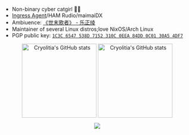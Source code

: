 - Non-binary cyber catgirl 🏳️‍⚧️
- [Ingress Agent](https://github.com/Cryolitia/Artworks/blob/main/BioCard_2019_v0.2.jpg)/HAM Rudio/maimaiDX
- Ambiuence: [《世末歌者》 - 乐正绫](https://music.163.com/#/song?id=429460239)
- Maintainer of several Linux distros;love NixOS/Arch Linux
- PGP public key: [`1C3C 6547 538D 7152 310C 0EEA 84DD 0C01 30A5 4DF7`](http://keyserver.ubuntu.com/pks/lookup?op=vindex&search=0x84dd0c0130a54df7)

<p align="center">
  <picture align="center" height="200em">
    <source 
      srcset="https://github-readme-stats.vercel.app/api?username=Cryolitia&include_all_commits=true&count_private=true&theme=dark"
      media="(prefers-color-scheme: dark)"
    />
    <source
      srcset="https://github-readme-stats.vercel.app/api?username=Cryolitia&include_all_commits=true&count_private=true"
      media="(prefers-color-scheme: light), (prefers-color-scheme: no-preference)"
    />
    <img height="200em" align="center" src="https://github-readme-stats.vercel.app/api?username=Cryolitia&include_all_commits=true&count_private=true" alt="Cryolitia's GitHub stats" />
  </picture>
  <picture align="center" height="200em">
    <source 
      srcset="https://github-readme-stats.vercel.app/api/top-langs/?username=Cryolitia&layout=compact&theme=dark&hide=markdown"
      media="(prefers-color-scheme: dark)"
    />
    <source
      srcset="https://github-readme-stats.vercel.app/api/top-langs/?username=Cryolitia&layout=compact&hide=markdown"
      media="(prefers-color-scheme: light), (prefers-color-scheme: no-preference)"
    />
    <img height="200em" align="center" src="https://github-readme-stats.vercel.app/api/top-langs/?username=Cryolitia&layout=compact&hide=markdown" alt="Cryolitia's GitHub stats" />
  </picture>
</p>

<p align="center">
  <img src="https://skillicons.dev/icons?i=androidstudio,blender,cs,cpp,cloudflare,git,idea,kotlin,latex,linux,nix,raspberrypi,rust,vscode" />
</p>
